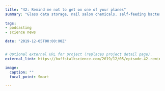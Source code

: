 ```yaml
---
title: "42: Remind me not to get on one of your planes"
summary: "Glass data storage, nail salon chemicals, self-feeding bacteria and safe airplane seats."
  
tags:
- podcasting
- science news

date: "2019-12-05T00:00:00Z"


# Optional external URL for project (replaces project detail page).
external_link: https://buffstalkscience.com/2019/12/05/episode-42-remind-me-not-to-get-on-one-of-your-planes/

image:
  caption: ""
  focal_point: Smart

---
```

